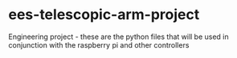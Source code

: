 # ees-telescopic-arm-project
Engineering project - these are the python files that will be used in conjunction with the raspberry pi and other controllers
